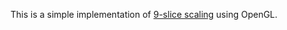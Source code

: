 This is a simple implementation of [9-slice scaling](https://en.wikipedia.org/wiki/9-slice_scaling) using OpenGL.
